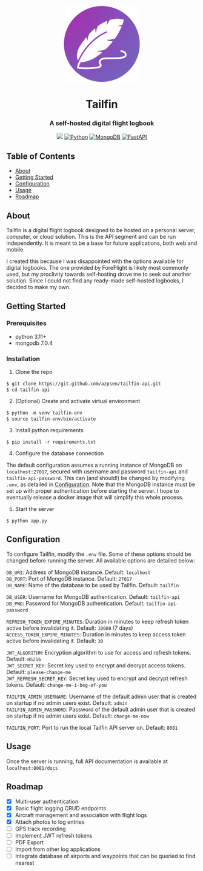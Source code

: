 <p align="center">
    <a href="" rel="nooperner">
    <img width=200px height=200px src="logo.png" alt="Tailfin Logo"></a>
</p>

<h1 align="center">Tailfin</h1>

<h3 align="center">A self-hosted digital flight logbook</h3>

<p align="center">
    <a href="LICENSE"><img src="https://img.shields.io/github/license/azpsen/tailfin-web?style=for-the-badge" /></a>
    <a href="https://python.org/"><img src="https://img.shields.io/badge/python-3670A0?style=for-the-badge&logo=python&logoColor=ffdd54" alt="Python" /></a>
    <a href="https://www.mongodb.com/"><img src="https://img.shields.io/badge/MongoDB-%234ea94b.svg?style=for-the-badge&logo=mongodb&logoColor=white" alt="MongoDB" /></a>
    <a href="https://fastapi.tiangolo.com/"><img src="https://img.shields.io/badge/FastAPI-005571?style=for-the-badge&logo=fastapi" alt="FastAPI" /></a>
</p>

## Table of Contents

+ [About](#about)
+ [Getting Started](#getting_started)
+ [Configuration](#configuration)
+ [Usage](#usage)
+ [Roadmap](#roadmap)

## About <a name="about"></a>

Tailfin is a digital flight logbook designed to be hosted on a personal server, computer, or cloud solution. This is the
API segment and can be run independently. It is meant to be a base for future applications, both web and mobile.

I created this because I was disappointed with the options available for digital logbooks. The one provided by
ForeFlight is likely most commonly used, but my proclivity towards self-hosting drove me to seek out another solution.
Since I could not find any ready-made self-hosted logbooks, I decided to make my own.

## Getting Started <a name="getting_started"></a>

### Prerequisites

- python 3.11+
- mongodb 7.0.4

### Installation

1. Clone the repo

```
$ git clone https://git.github.com/azpsen/tailfin-api.git
$ cd tailfin-api
```

2. (Optional) Create and activate virtual environment

```
$ python -m venv tailfin-env
$ source tailfin-env/bin/activate
```

3. Install python requirements

```
$ pip install -r requirements.txt
```

4. Configure the database connection

The default configuration assumes a running instance of MongoDB on `localhost:27017`, secured with username and
password `tailfin-api` and `tailfin-api-password`. This can (and should!) be changed by
modifying `.env`, as detailed in [Configuration](#configuration). Note that the MongoDB instance must be set up with
proper authentication before starting the server. I hope to eventually release a docker image that will simplify this
whole process.

5. Start the server

```
$ python app.py
```

## Configuration <a name="configuration"></a>

To configure Tailfin, modify the `.env` file. Some of these options should be changed before running the server. All
available options are detailed below:

`DB_URI`: Address of MongoDB instance. Default: `localhost`
<br />
`DB_PORT`: Port of MongoDB instance. Default: `27017`
<br />
`DB_NAME`: Name of the database to be used by Tailfin. Default: `tailfin`

`DB_USER`: Username for MongoDB authentication. Default: `tailfin-api`
<br />
`DB_PWD`: Password for MongoDB authentication. Default: `tailfin-api-password`

`REFRESH_TOKEN_EXPIRE_MINUTES`: Duration in minutes to keep refresh token active before invalidating it. Default:
`10080` (7 days)
<br />
`ACCESS_TOKEN_EXPIRE_MINUTES`: Duration in minutes to keep access token active before invalidating it. Default: `30`

`JWT_ALGORITHM`: Encryption algorithm to use for access and refresh tokens. Default: `HS256`
<br />
`JWT_SECRET_KEY`: Secret key used to encrypt and decrypt access tokens. Default: `please-change-me`
<br />
`JWT_REFRESH_SECRET_KEY`: Secret key used to encrypt and decrypt refresh tokens. Default: `change-me-i-beg-of-you`

`TAILFIN_ADMIN_USERNAME`: Username of the default admin user that is created on startup if no admin users exist.
Default: `admin`
<br />
`TAILFIN_ADMIN_PASSWORD`: Password of the default admin user that is created on startup if no admin users exist.
Default: `change-me-now`

`TAILFIN_PORT`: Port to run the local Tailfin API server on. Default: `8081`

## Usage <a name="usage"></a>

Once the server is running, full API documentation is available at `localhost:8081/docs`

## Roadmap <a name="roadmap"></a>

- [x] Multi-user authentication
- [x] Basic flight logging CRUD endpoints
- [x] Aircraft management and association with flight logs
- [x] Attach photos to log entries
- [ ] GPS track recording
- [ ] Implement JWT refresh tokens
- [ ] PDF Export
- [ ] Import from other log applications
- [ ] Integrate database of airports and waypoints that can be queried to find nearest
